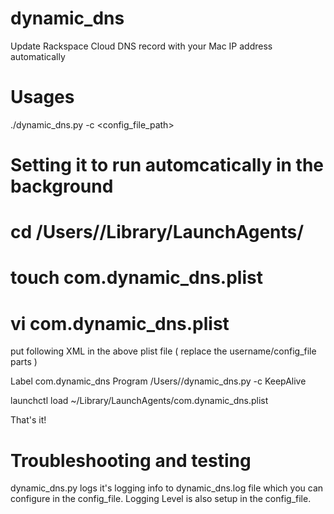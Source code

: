 dynamic_dns
===========

Update Rackspace Cloud DNS record with your Mac IP address automatically

Usages
===========

./dynamic_dns.py -c <config_file_path>


Setting it to run automcatically in the background
===========

# cd /Users/<username>/Library/LaunchAgents/
# touch com.dynamic_dns.plist


# vi com.dynamic_dns.plist

put following XML in the above plist file ( replace the username/config_file parts )

<?xml version="1.0" encoding="UTF-8"?>
<!DOCTYPE plist PUBLIC -//Apple Computer//DTD PLIST 1.0//EN http://www.apple.com/DTDs/PropertyList-1.0.dtd >
<plist version="1.0">
  <dict>
    <key>Label</key>
    <string>com.dynamic_dns</string>
    <key>Program</key>
    <string>/Users/<username>/dynamic_dns.py -c <config_file></string>
    <key>KeepAlive</key>
    <true/>
  </dict>
</plist>

launchctl load ~/Library/LaunchAgents/com.dynamic_dns.plist

That's it!

Troubleshooting and testing
===========

dynamic_dns.py logs it's logging info to dynamic_dns.log file which you can
configure in the config_file.
Logging Level is also setup in the config_file.


